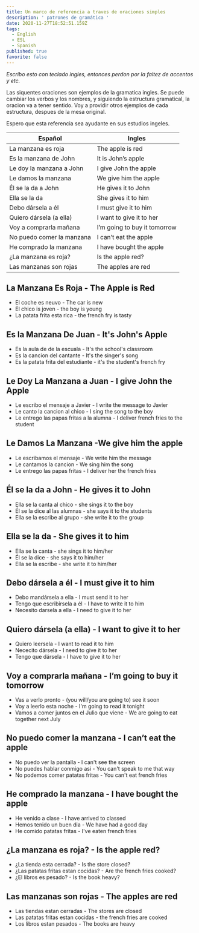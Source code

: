 ```yaml
---
title: Un marco de referencia a traves de oraciones simples
description: ' patrones de gramática '
date: 2020-11-27T18:52:51.159Z
tags:
  - English
  - ESL
  - Spanish
published: true
favorite: false
---
```

*Escribo esto con teclado ingles, entonces perdon por la faltez de accentos y etc.* 

Las siquentes oraciones son ejemplos de la gramatica ingles. Se puede cambiar los verbos y los nombres, y siguiendo la estructura gramatical, la oracion va a tener sentido. Voy a providir otros ejemplos de cada estructura, despues de la mesa original.

Espero que esta referencia sea ayudante en sus estudios ingeles. 

| Español                   | Ingles                       |
| ------------------------- | ---------------------------- |
| La manzana es roja        | The apple is red             |
| Es la manzana de John     | It is John’s apple           |
| Le doy la manzana a John  | I give John the apple        |
| Le damos la manzana       | We give him the apple        |
| Él se la da a John        | He gives it to John          |
| Ella se la da             | She gives it to him          |
| Debo dársela a él         | I must give it to him        |
| Quiero dársela (a ella)   | I want to give it to her     |
| Voy a comprarla mañana    | I’m going to buy it tomorrow |
| No puedo comer la manzana | I can’t eat the apple        |
| He comprado la manzana    | I have bought the apple      |
| ¿La manzana es roja?      | Is the apple red?            |
| Las manzanas son rojas    | The apples are red           |

## La Manzana Es Roja - The Apple is Red

* El coche es neuvo - The car is new
* El chico is joven - the boy is young
* La patata frita esta rica - the french fry is tasty 

## Es la Manzana De Juan - It's John's Apple

* Es la aula de de la escuala - It's the school's classroom
* Es la cancion del cantante - It's the singer's song
* Es la patata frita del estudiante - it's the student's french fry 

## Le Doy La Manzana a Juan - I give John the Apple

* Le escribo el mensaje a Javier - I write the message to Javier
* Le canto la cancion al chico - I sing the song to the boy
* Le entrego las papas fritas a la alumna - I deliver french fries to the student

## Le Damos La Manzana -We give him the apple

* Le escribamos el mensaje - We write him the message 
* Le cantamos la cancion - We sing him the song 
* Le entrego las papas fritas - I deliver her the french fries 

## Él se la da a John - He gives it to John

* Ella se la canta al chico - she sings it to the boy
* Él se la dice al las alumnas - she says it to the students 
* Ella se la escribe al grupo - she write it to the group

## Ella se la da - She gives it to him

* Ella se la canta - she sings it to him/her
* Él se la dice - she says it to him/her
* Ella se la escribe - she write it to him/her

## Debo dársela a él - I must give it to him

* Debo mandársela a ella - I must send it to her
* Tengo que escribirsela a él - I have to write it to him
* Necesito darsela a ella - I need to give it to her

## Quiero dársela (a ella) - I want to give it to her
* Quiero leersela - I want to read it to him
* Nececito dársela - I need to give it to her
* Tengo que dársela - I have to give it to her

## Voy a comprarla mañana - I’m going to buy it tomorrow
* Vas a verlo pronto - (you will/you are going to) see it soon 
* Voy a leerlo esta noche - I'm going to read it tonight
* Vamos a comer juntos en el Julio que viene - We are going to eat together next July 

## No puedo comer la manzana - I can’t eat the apple

* No puedo ver la pantalla - I can't see the screen 
* No puedes hablar conmigo asi - You can't speak to me that way
* No podemos comer patatas fritas - You can't eat french fries

## He comprado la manzana - I have bought the apple

* He venido a clase - I have arrived to classed 
* Hemos tenido un buen dia - We have had a good day
* He comido patatas fritas - I've eaten french fries

## ¿La manzana es roja? - Is the apple red?

* ¿La tienda esta cerrada? - Is the store closed?
* ¿Las patatas fritas estan cocidas? - Are the french fries cooked?
* ¿El libros es pesado? - Is the book heavy? 

## Las manzanas son rojas  - The apples are red    

* Las tiendas estan cerradas -  The stores are closed
* Las patatas fritas estan cocidas - the french fries are cooked
* Los libros estan pesados -  The books are heavy